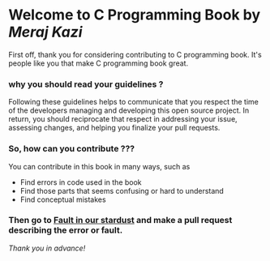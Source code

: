 # Welcome to C Programming Book by _Meraj Kazi_
First off, thank you for considering contributing to C programming book. It's people like you 
that make C programming book great.

### why you should read your guidelines ?
Following these guidelines helps to communicate that you respect the time of the developers managing 
and developing this open source project. In return, you should reciprocate that respect in addressing 
your issue, assessing changes, and helping you finalize your pull requests.

### So, how can you contribute ???
You can contribute in this book in many ways, such as

* Find errors in code used in the book
* Find those parts that seems confusing or hard to understand
* Find conceptual mistakes

### Then go to [Fault in our stardust](https://github.com/Meraj-Kazi/C-programming-book/blob/master/Fault-in-our-stardust.md) and make a pull request describing the error or fault.

_Thank you in advance!_ 
